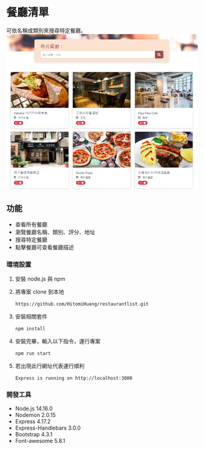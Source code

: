 # 餐廳清單
可依名稱或類別來搜尋特定餐廳。
<img src="./public/images/index_image.PNG"><br>
## 功能
- 查看所有餐廳
- 瀏覽餐廳名稱、類別、評分、地址
- 搜尋特定餐廳
- 點擊餐廳可查看餐廳描述

### 環境設置
1. 安裝 node.js 與 npm
2. 將專案 clone 到本地
   ```bash
   https://github.com/HitomiHuang/restaurantlist.git
   ```

3. 安裝相關套件
   ```bash
   npm install
   ```

4. 安裝完畢，輸入以下指令，運行專案
   ```bash
   npm run start
   ```

5. 若出現此行網址代表運行順利
   ```bash
   Express is running on http://localhost:3000
   ```


### 開發工具
- Node.js 14.16.0
- Nodemon 2.0.15
- Express 4.17.2
- Express-Handlebars 3.0.0
- Bootstrap 4.3.1
- Font-awesome 5.8.1
